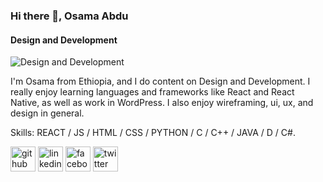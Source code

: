 ### Hi there 👋, Osama Abdu
#### Design and Development 
![Design and Development ](https://static1.smartbear.co/smartbearbrand/media/images/blog/what%E2%80%99s-the-best-programming-language-to-learn-first.png?ext=.png)

I'm Osama from Ethiopia, and I do content on Design and Development. I really enjoy learning languages and frameworks like React and React Native, as well as work in WordPress. I also enjoy wireframing, ui, ux, and design in general.

Skills:  REACT / JS / HTML / CSS / PYTHON / C / C++ / JAVA / D / C#. 

[<img src='https://cdn.jsdelivr.net/npm/simple-icons@3.0.1/icons/github.svg' alt='github' height='40'>](https://github.com/Osama-4488)  [<img src='https://cdn.jsdelivr.net/npm/simple-icons@3.0.1/icons/linkedin.svg' alt='linkedin' height='40'>](https://www.linkedin.com/in/Osamapy/)  [<img src='https://cdn.jsdelivr.net/npm/simple-icons@3.0.1/icons/facebook.svg' alt='facebook' height='40'>](https://www.facebook.com/OsamaPro)  [<img src='https://cdn.jsdelivr.net/npm/simple-icons@3.0.1/icons/twitter.svg' alt='twitter' height='40'>](https://twitter.com/@OsamaCamp)  



